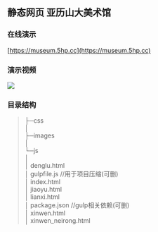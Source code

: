 ## 静态网页 亚历山大美术馆

### 在线演示
[https://museum.5hp.cc](https://museum.5hp.cc)

### 演示视频
[![](https://i.imgur.com/vKb2F1B.png)](https://www.bilibili.com/video/BV1RX4y1V7uD/)

### 目录结构

> ├─css  
> │        
> ├─images  
> │            
> └─js  
> │  
> │ denglu.html  
> │ gulpfile.js //用于项目压缩(可删)  
> │ index.html  
> │ jiaoyu.html  
> │ lianxi.html  
> │ package.json //gulp相关依赖(可删)  
> │ xinwen.html  
> │ xinwen_neirong.html  
